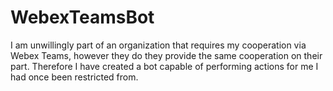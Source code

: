 # WebexTeamsBot
I am unwillingly part of an organization that requires my cooperation via Webex Teams, however they do they provide the same cooperation on their part. Therefore I have created a bot capable of performing actions for me I had once been restricted from.
